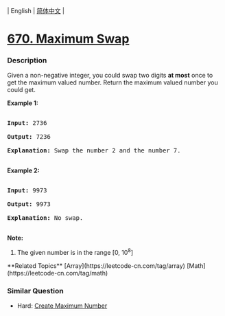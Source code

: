| English | [简体中文](README.md) |

# [670. Maximum Swap](https://leetcode-cn.com/problems/maximum-swap)
 ### Description
<p>
Given a non-negative integer, you could swap two digits <b>at most</b> once to get the maximum valued number. Return the maximum valued number you could get.
</p>

<p><b>Example 1:</b><br />
<pre>
<b>Input:</b> 2736
<b>Output:</b> 7236
<b>Explanation:</b> Swap the number 2 and the number 7.
</pre>
</p>

<p><b>Example 2:</b><br />
<pre>
<b>Input:</b> 9973
<b>Output:</b> 9973
<b>Explanation:</b> No swap.
</pre>
</p>


<p><b>Note:</b><br>
<ol>
<li>The given number is in the range [0, 10<sup>8</sup>]</li>
</ol>
</p>
**Related Topics**  [Array](https://leetcode-cn.com/tag/array) [Math](https://leetcode-cn.com/tag/math) 

### Similar Question
 - Hard:	[Create Maximum Number](https://leetcode-cn.com/problems/create-maximum-number) 

